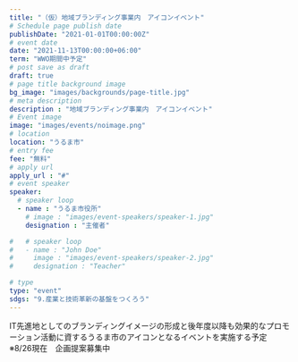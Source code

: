 ```yaml
---
title: "（仮）地域ブランディング事業内　アイコンイベント"
# Schedule page publish date
publishDate: "2021-01-01T00:00:00Z"
# event date
date: "2021-11-13T00:00:00+06:00"
term: "WWO期間中予定"
# post save as draft
draft: true
# page title background image
bg_image: "images/backgrounds/page-title.jpg"
# meta description
description : "地域ブランディング事業内　アイコンイベント"
# Event image
image: "images/events/noimage.png"
# location
location: "うるま市"
# entry fee
fee: "無料"
# apply url
apply_url : "#"
# event speaker
speaker:
  # speaker loop
  - name : "うるま市役所"
    # image : "images/event-speakers/speaker-1.jpg"
    designation : "主催者"

#   # speaker loop
#   - name : "John Doe"
#     image : "images/event-speakers/speaker-2.jpg"
#     designation : "Teacher"

# type
type: "event"
sdgs: "9.産業と技術革新の基盤をつくろう"
---
```


IT先進地としてのブランディングイメージの形成と後年度以降も効果的なプロモーション活動に資するうるま市のアイコンとなるイベントを実施する予定  
※8/26現在　企画提案募集中

